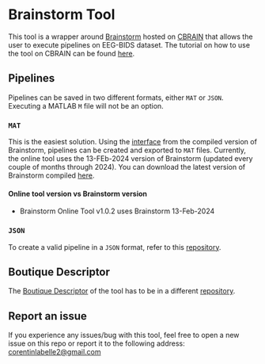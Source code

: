 # Brainstorm Tool
This tool is a wrapper around [Brainstorm](https://neuroimage.usc.edu/brainstorm/Introduction) hosted on [CBRAIN](https://mcin.ca/technology/cbrain/) that allows the user to execute pipelines on EEG-BIDS dataset. The tutorial on how to use the tool on CBRAIN can be found [here](https://aces.github.io/cbrain-book/2-interfaces/user_User-Guides.html#getting-started).

## Pipelines
Pipelines can be saved in two different formats, either `MAT` or `JSON`. Executing a MATLAB `M` file will not be an option.

### `MAT`
This is the easiest solution. Using the [interface](https://neuroimage.usc.edu/brainstorm/Tutorials/PipelineEditor?highlight=%28pipeline%29#Saving_a_pipeline) from the compiled version of Brainstorm, pipelines can be created and exported to `MAT` files. Currently, the online tool uses the 13-FEb-2024 version of Brainstorm (updated every couple of months through 2024). You can download the latest version of Brainstorm compiled [here](https://neuroimage.usc.edu/bst/download.php).

#### Online tool version vs Brainstorm version
- Brainstorm Online Tool v1.0.2 uses Brainstorm 13-Feb-2024


### `JSON`
To create a valid pipeline in a `JSON` format, refer to this [repository](https://github.com/CorentinLabelle/Brainstorm-Tool-Additional-Files/tree/main/pipeline).

## Boutique Descriptor
The [Boutique Descriptor](https://boutiques.github.io/) of the tool has to be in a different [repository](https://github.com/CorentinLabelle/cbrain-plugins-brainstorm).

## Report an issue
If you experience any issues/bug with this tool, feel free to open a new issue on this repo or report it to the following address: corentinlabelle2@gmail.com
